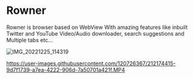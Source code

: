 # Rowner
Rowner is browser based on WebView
With amazing features like inbuilt Twitter and YouTube
Video/Audio downloader, search suggestions and
Multiple tabs etc...

![IMG_20221225_114319](https://user-images.githubusercontent.com/120726367/209459589-4e51d705-46e3-42d8-90dd-fa973a3a8ae2.jpg)




https://user-images.githubusercontent.com/120726367/212174415-9d7f1739-a7ea-4222-906d-7a50701a421f.MP4






